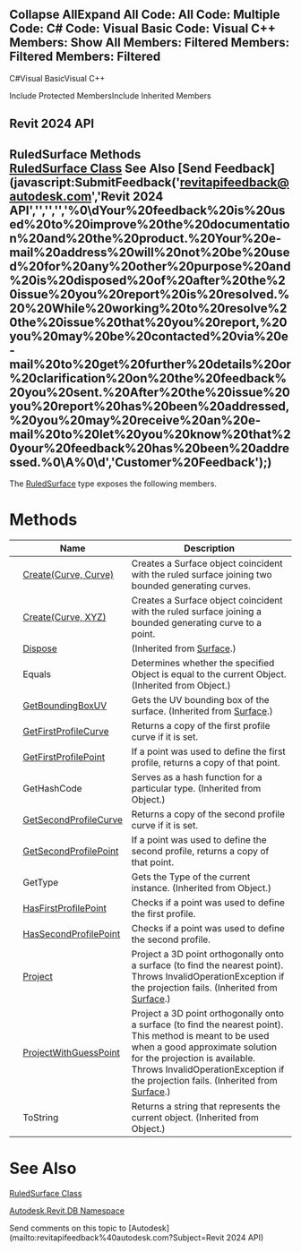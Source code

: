 ﻿

Collapse AllExpand All Code: All Code: Multiple Code: C# Code: Visual Basic Code: Visual C++  Members: Show All Members: Filtered Members: Filtered Members: Filtered   
---  
  
C#Visual BasicVisual C++

Include Protected MembersInclude Inherited Members

Revit 2024 API  
---  
RuledSurface Methods  
[RuledSurface Class](9a33fec9-bbcd-f035-3194-cf36122b6cc6.md) See Also [Send Feedback](javascript:SubmitFeedback\('revitapifeedback@autodesk.com','Revit 2024 API','','','','%0\\dYour%20feedback%20is%20used%20to%20improve%20the%20documentation%20and%20the%20product.%20Your%20e-mail%20address%20will%20not%20be%20used%20for%20any%20other%20purpose%20and%20is%20disposed%20of%20after%20the%20issue%20you%20report%20is%20resolved.%20%20While%20working%20to%20resolve%20the%20issue%20that%20you%20report,%20you%20may%20be%20contacted%20via%20e-mail%20to%20get%20further%20details%20or%20clarification%20on%20the%20feedback%20you%20sent.%20After%20the%20issue%20you%20report%20has%20been%20addressed,%20you%20may%20receive%20an%20e-mail%20to%20let%20you%20know%20that%20your%20feedback%20has%20been%20addressed.%0\\A%0\\d','Customer%20Feedback'\);)  
---  
  
The [RuledSurface](9a33fec9-bbcd-f035-3194-cf36122b6cc6.md) type exposes the following members.

# Methods

|  | Name | Description |
| --- | --- | --- |
|  | [Create(Curve, Curve)](55c2212e-c46e-4009-bd47-eb64d5667dcd.md) | Creates a Surface object coincident with the ruled surface joining two bounded generating curves. |
|  | [Create(Curve, XYZ)](5dc0d801-bff6-e9d8-98b1-f3f3dbe475c2.md) | Creates a Surface object coincident with the ruled surface joining a bounded generating curve to a point. |
|  | [Dispose](c9ee1344-bc19-d833-52e7-dcc4931fe085.md) | (Inherited from [Surface](bb391358-5ca0-578d-e8e2-6d1b30c472d8.md).) |
|  | Equals | Determines whether the specified Object is equal to the current Object. (Inherited from Object.) |
|  | [GetBoundingBoxUV](5084214f-219f-780f-fe03-f16b62b2660d.md) | Gets the UV bounding box of the surface.  (Inherited from [Surface](bb391358-5ca0-578d-e8e2-6d1b30c472d8.md).) |
|  | [GetFirstProfileCurve](fd892c31-0118-ddef-7396-2e9fc4b0cf27.md) | Returns a copy of the first profile curve if it is set. |
|  | [GetFirstProfilePoint](5e92662a-714e-c214-dd72-33854724d69d.md) | If a point was used to define the first profile, returns a copy of that point. |
|  | GetHashCode | Serves as a hash function for a particular type.  (Inherited from Object.) |
|  | [GetSecondProfileCurve](ed774fa0-6b6b-bdb5-da2e-dba4b122d2a3.md) | Returns a copy of the second profile curve if it is set. |
|  | [GetSecondProfilePoint](25c68423-a251-12a4-4094-b69bf2153a61.md) | If a point was used to define the second profile, returns a copy of that point. |
|  | GetType | Gets the Type of the current instance. (Inherited from Object.) |
|  | [HasFirstProfilePoint](f6049f89-38db-e9a8-9a09-f91809f59f64.md) | Checks if a point was used to define the first profile. |
|  | [HasSecondProfilePoint](056030c4-3d30-f9fb-fbaf-fa11763e2304.md) | Checks if a point was used to define the second profile. |
|  | [Project](802cc09b-d0a4-dfc5-8ca1-e8c5e8cd4ced.md) | Project a 3D point orthogonally onto a surface (to find the nearest point). Throws InvalidOperationException if the projection fails.  (Inherited from [Surface](bb391358-5ca0-578d-e8e2-6d1b30c472d8.md).) |
|  | [ProjectWithGuessPoint](db8cc42a-9f34-611a-d9c5-852f3935887f.md) | Project a 3D point orthogonally onto a surface (to find the nearest point). This method is meant to be used when a good approximate solution for the projection is available. Throws InvalidOperationException if the projection fails.  (Inherited from [Surface](bb391358-5ca0-578d-e8e2-6d1b30c472d8.md).) |
|  | ToString | Returns a string that represents the current object. (Inherited from Object.) |
  
# See Also

[RuledSurface Class](9a33fec9-bbcd-f035-3194-cf36122b6cc6.md)

[Autodesk.Revit.DB Namespace](87546ba7-461b-c646-cbb1-2cb8f5bff8b2.md)

Send comments on this topic to [Autodesk](mailto:revitapifeedback%40autodesk.com?Subject=Revit 2024 API)